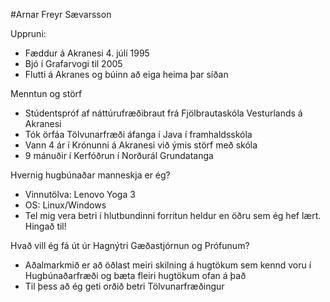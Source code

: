 #Arnar Freyr Sævarsson

Uppruni:
  - Fæddur á Akranesi 4. júlí 1995
  - Bjó í Grafarvogi til 2005
  - Flutti á Akranes og búinn að eiga heima þar síðan

Menntun og störf
  - Stúdentspróf af náttúrufræðibraut frá Fjölbrautaskóla Vesturlands á Akranesi
  - Tók örfáa Tölvunarfræði áfanga í Java í framhaldsskóla
  - Vann 4 ár í Krónunni á Akranesi við ýmis störf með skóla
  - 9 mánuðir í Kerfóðrun í Norðurál Grundatanga

Hvernig hugbúnaðar manneskja er ég?
  - Vinnutölva: Lenovo Yoga 3
  - OS: Linux/Windows
  - Tel mig vera betri í hlutbundinni forritun heldur en öðru sem ég hef lært. Hingað til!

Hvað vill ég fá út úr Hagnýtri Gæðastjórnun og Prófunum?
  - Aðalmarkmið er að öðlast meiri skilning á hugtökum sem kennd voru í Hugbúnaðarfræði og bæta fleiri hugtökum ofan á það
  - Til þess að ég geti orðið betri Tölvunarfræðingur
